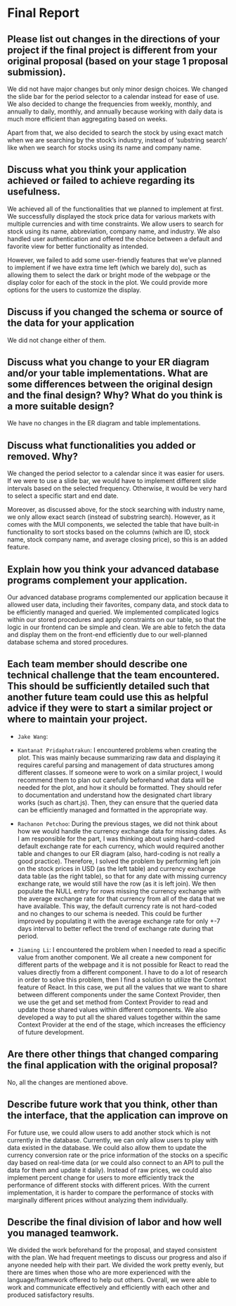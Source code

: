 # Final Report

## Please list out changes in the directions of your project if the final project is different from your original proposal (based on your stage 1 proposal submission).

We did not have major changes but only minor design choices. We changed the slide bar for the period selector to a calendar instead for ease of use. We also decided to change the frequencies from weekly, monthly, and annually to daily, monthly, and annually because working with daily data is much more efficient than aggregating based on weeks.

Apart from that, we also decided to search the stock by using exact match when we are searching by the stock’s industry, instead of ‘substring search’ like when we search for stocks using its name and company name.

## Discuss what you think your application achieved or failed to achieve regarding its usefulness.

We achieved all of the functionalities that we planned to implement at first. We successfully displayed the stock price data for various markets with multiple currencies and with time constraints. We allow users to search for stock using its name, abbreviation, company name, and industry. We also handled user authentication and offered the choice between a default and favorite view for better functionality as intended.

However, we failed to add some user-friendly features that we’ve planned to implement if we have extra time left (which we barely do), such as allowing them to select the dark or bright mode of the webpage or the display color for each of the stock in the plot. We could provide more options for the users to customize the display. 

## Discuss if you changed the schema or source of the data for your application

We did not change either of them. 

## Discuss what you change to your ER diagram and/or your table implementations. What are some differences between the original design and the final design? Why? What do you think is a more suitable design? 

We have no changes in the ER diagram and table implementations.

## Discuss what functionalities you added or removed. Why?

We changed the period selector to a calendar since it was easier for users. If we were to use a slide bar, we would have to implement different slide intervals based on the selected frequency. Otherwise, it would be very hard to select a specific start and end date. 

Moreover, as discussed above, for the stock searching with industry name, we only allow exact search (instead of substring search). However, as it comes with the MUI components, we selected the table that have built-in functionality to sort stocks based on the columns (which are ID, stock name, stock company name, and average closing price), so this is an added feature.

## Explain how you think your advanced database programs complement your application.

Our advanced database programs complemented our application because it allowed user data, including their favorites, company data, and stock data to be efficiently managed and queried. We implemented complicated logics within our stored procedures and apply constraints on our table, so that the logic in our frontend can be simple and clean. We are able to fetch the data and display them on the front-end efficiently due to our well-planned database schema and stored procedures.

## Each team member should describe one technical challenge that the team encountered.  This should be sufficiently detailed such that another future team could use this as helpful advice if they were to start a similar project or where to maintain your project. 

- `Jake Wang`: 

- `Kantanat Pridaphatrakun`: I encountered problems when creating the plot. This was mainly because summarizing raw data and displaying it requires careful parsing and management of data structures among different classes. If someone were to work on a similar project, I would recommend them to plan out carefully beforehand what data will be needed for the plot, and how it should be formatted. They should refer to documentation and understand how the designated chart library works (such as chart.js). Then, they can ensure that the queried data can be efficiently managed and formatted in the appropriate way. 

- `Rachanon Petchoo`: During the previous stages, we did not think about how we would handle the currency exchange data for missing dates. As I am responsible for the part, I was thinking about using hard-coded default exchange rate for each currency, which would required another table and changes to our ER diagram (also, hard-coding is not really a good practice). Therefore, I solved the problem by performing left join on the stock prices in USD (as the left table) and currency exchange data table (as the right table), so that for any date with missing currency exchange rate, we would still have the row (as it is left join). We then populate the NULL entry for rows missing the currency exchange with the average exchange rate for that currency from all of the data that we have available. This way, the default currency rate is not hard-coded and no changes to our schema is needed. This could be further improved by populating it with the average exchange rate for only +-7 days interval to better reflect the trend of exchange rate during that period.

- `Jiaming Li`: I encountered the problem when I needed to read a specific value from another component. We all create a new component for different parts of the webpage and it is not possible for React to read the values directly from a different component. I have to do a lot of research in order to solve this problem, then I find a solution to utilize the Context feature of React. In this case, we put all the values that we want to share between different components under the same Context Provider, then we use the get and set method from Context Provider to read and update those shared values within different components. We also developed a way to put all the shared values together within the same Context Provider at the end of the stage, which increases the efficiency of future development.

## Are there other things that changed comparing the final application with the original proposal?

No, all the changes are mentioned above.

## Describe future work that you think, other than the interface, that the application can improve on

For future use, we could allow users to add another stock which is not currently in the database. Currently, we can only allow users to play with data existed in the database. We could also allow them to update the currency conversion rate or the price information of the stocks on a specific day based on real-time data (or we could also connect to an API to pull the data for them and update it daily). Instead of raw prices, we could also implement percent change for users to more efficiently track the performance of different stocks with different prices. With the current implementation, it is harder to compare the performance of stocks with marginally different prices without analyzing them individually.

## Describe the final division of labor and how well you managed teamwork.

We divided the work beforehand for the proposal, and stayed consistent with the plan. We had frequent meetings to discuss our progress and also if anyone needed help with their part. We divided the work pretty evenly, but there are times when those who are more experienced with the language/framework offered to help out others. Overall, we were able to work and communicate effectively and efficiently with each other and produced satisfactory results.
